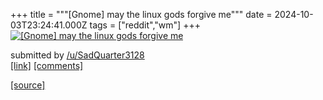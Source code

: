 +++
title = """[Gnome] may the linux gods forgive me"""
date = 2024-10-03T23:24:41.000Z
tags = ["reddit","wm"]
+++
[![[Gnome] may the linux gods forgive me](https://b.thumbs.redditmedia.com/b6fOcSwqRYyqwIhOQhxajpBu-HmrypGvAdh91lWDxeg.jpg "[Gnome] may the linux gods forgive me")](https://www.reddit.com/r/unixporn/comments/1fvlb1q/gnome_may_the_linux_gods_forgive_me/)

submitted by [/u/SadQuarter3128](https://www.reddit.com/user/SadQuarter3128)  
[\[link\]](https://www.reddit.com/gallery/1fvlb1q) [\[comments\]](https://www.reddit.com/r/unixporn/comments/1fvlb1q/gnome_may_the_linux_gods_forgive_me/)

[[source]](https://www.reddit.com/r/unixporn/comments/1fvlb1q/gnome_may_the_linux_gods_forgive_me/)
